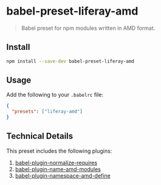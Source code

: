 # babel-preset-liferay-amd

> Babel preset for npm modules written in AMD format.

## Install

```sh
npm install --save-dev babel-preset-liferay-amd
```

## Usage

Add the following to your `.babelrc` file:

```json
{
  "presets": ["liferay-amd"]
}
```

## Technical Details

This preset includes the following plugins:

1. [babel-plugin-normalize-requires](https://github.com/izaera/liferay-npm-build-tools/tree/master/packages/babel-plugin-normalize-requires)
2. [babel-plugin-name-amd-modules](https://github.com/izaera/liferay-npm-build-tools/tree/master/packages/babel-plugin-name-amd-modules)
3. [babel-plugin-namespace-amd-define](https://github.com/izaera/liferay-npm-build-tools/tree/master/packages/babel-plugin-namespace-amd-define)